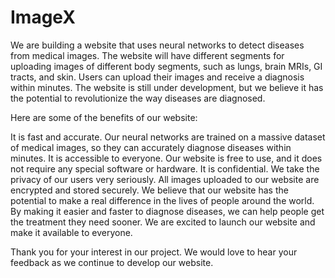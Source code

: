 # ImageX
We are building a website that uses neural networks to detect diseases from medical images. The website will have different segments for uploading images of different body segments, such as lungs, brain MRIs, GI tracts, and skin. Users can upload their images and receive a diagnosis within minutes. The website is still under development, but we believe it has the potential to revolutionize the way diseases are diagnosed.

Here are some of the benefits of our website:

It is fast and accurate. Our neural networks are trained on a massive dataset of medical images, so they can accurately diagnose diseases within minutes.
It is accessible to everyone. Our website is free to use, and it does not require any special software or hardware.
It is confidential. We take the privacy of our users very seriously. All images uploaded to our website are encrypted and stored securely.
We believe that our website has the potential to make a real difference in the lives of people around the world. By making it easier and faster to diagnose diseases, we can help people get the treatment they need sooner. We are excited to launch our website and make it available to everyone.

Thank you for your interest in our project. We would love to hear your feedback as we continue to develop our website.

